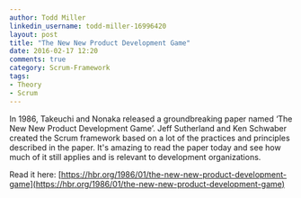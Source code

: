 ```yaml
---
author: Todd Miller
linkedin_username: todd-miller-16996420
layout: post
title: "The New New Product Development Game"
date: 2016-02-17 12:20
comments: true
category: Scrum-Framework
tags:
- Theory
- Scrum
---
```


In 1986, Takeuchi and Nonaka released a groundbreaking paper named ‘The New New Product Development Game’. Jeff Sutherland and Ken Schwaber created the Scrum framework based on a lot of the practices and principles described in the paper. It's amazing to read the paper today and see how much of it still applies and is relevant to development organizations.

Read it here: [https://hbr.org/1986/01/the-new-new-product-development-game](https://hbr.org/1986/01/the-new-new-product-development-game)
